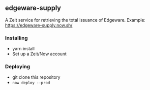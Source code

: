 ## edgeware-supply

A Zeit service for retrieving the total issuance of Edgeware.
Example: https://edgeware-supply.now.sh/

### Installing

- yarn install
- Set up a Zeit/Now account

### Deploying

- git clone this repository
- `now deploy --prod`
